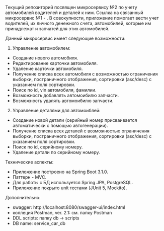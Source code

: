 Текущий репозиторий посвящен микросервису №2 по учету автомобилей водителей и деталей к ним.
Ссылка на связанный микросервис №1 - .
В совокупности, приложение помогает вести учет водителей, их личного денежного счета, автомобилей, которые им принадлежат и запчатей для этих автомобилей.

Данный микросервис имеет следующие возможности:
1. Управление автомобилем:
- Создание нового автомобиля.
- Редактирование карточки автомобиля.
- Удаление карточки автомобиля.
- Получение списка всех автомобиля с возможностью ограничения выборки, постраничного отображения, сортировки (asc/desc) с указанием поля сортировки.
- Поиск по id, vin автомобиля, фамилии.
- Возможность добавлять автомоибилю запчасти.
- Возможность удалять автомоибилю запчасти.

2. Управление деталями для автомоиблей:
- Создание новой детали (серийный номер присваивается автоматически с помощью автогенерации).
- Получение списка всех деталей с возможностью ограничения выборки, постраничного отображения, сортировки (asc/desc) с указанием поля сортировки.
- Поиск по id, серийному номеру.
- Удаление детали по серийному номеру.


Технические аспекты:
- Приложение построено на Spring Boot 3.1.0.
- Паттерн - MVC.
- Для работы с БД используется Spring JPA, PostgreSQL.
- Приложение покрыто unit тестами (JUnit 5, Mockito).


Дополнительно:
- swagger: http://localhost:8080/swagger-ui/index.html
- коллеция Postman, ver. 2.1: см. папку Postman
- DDL scripts: папку db -> scripts
- DB name: service_car_db

